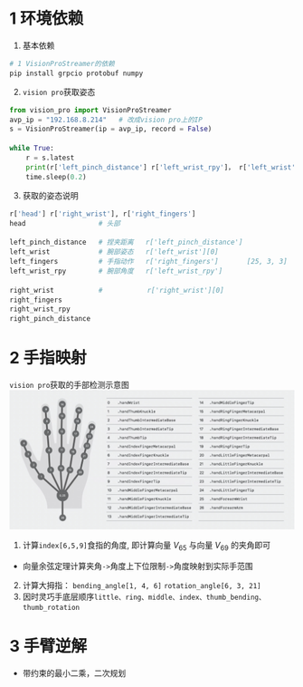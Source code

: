 
# 1 环境依赖

1. 基本依赖

~~~python
# 1 VisionProStreamer的依赖
pip install grpcio protobuf numpy
~~~

2. `vision pro`获取姿态

~~~python
from vision_pro import VisionProStreamer
avp_ip = "192.168.8.214"   # 改成vision pro上的IP
s = VisionProStreamer(ip = avp_ip, record = False)

while True:
    r = s.latest
    print(r['left_pinch_distance'] r['left_wrist_rpy']， r['left_wrist'], r['right_fingers'])
    time.sleep(0.2)
~~~~

3. 获取的姿态说明

~~~python
r['head'] r['right_wrist'], r['right_fingers']
head                  # 头部

left_pinch_distance   # 捏夹距离   r['left_pinch_distance']
left_wrist            # 腕部姿态   r['left_wrist'][0]
left_fingers          # 手指动作   r['right_fingers']       [25, 3, 3]
left_wrist_rpy        # 腕部角度   r['left_wrist_rpy']

right_wrist           #           r['right_wrist'][0]
right_fingers
right_wrist_rpy
right_pinch_distance
~~~


# 2 手指映射

`vision pro`获取的手部检测示意图
![](./assets/hand_skeleton_convention.png)

1. 计算`index[6,5,9]`食指的角度, 即计算向量 $V_{65}$ 与向量 $V_{69}$ 的夹角即可
+ 向量余弦定理计算夹角`->`角度上下位限制`->`角度映射到实际手范围

2. 计算大拇指： `bending_angle[1, 4, 6]`  `rotation_angle[6, 3, 21]`
3. 因时灵巧手底层顺序`little、ring、middle、index、thumb_bending、thumb_rotation`


# 3 手臂逆解

+ 带约束的最小二乘，二次规划